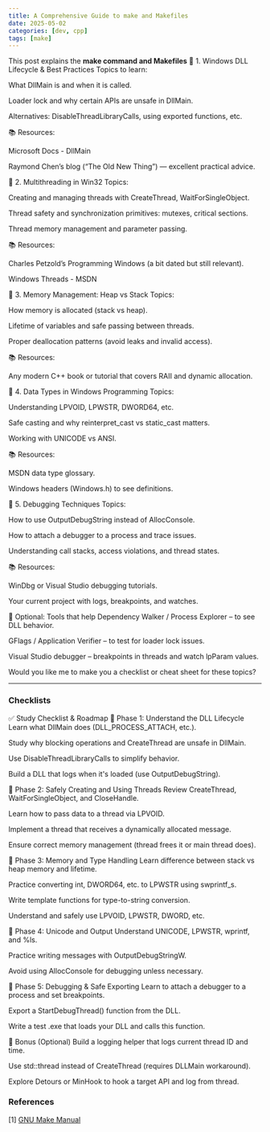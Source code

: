 ```yaml
---
title: A Comprehensive Guide to make and Makefiles
date: 2025-05-02
categories: [dev, cpp]
tags: [make]
---
```


This post explains the **make command and Makefiles**
🔧 1. Windows DLL Lifecycle & Best Practices
Topics to learn:

What DllMain is and when it is called.

Loader lock and why certain APIs are unsafe in DllMain.

Alternatives: DisableThreadLibraryCalls, using exported functions, etc.

📚 Resources:

Microsoft Docs - DllMain

Raymond Chen’s blog (“The Old New Thing”) — excellent practical advice.

🧵 2. Multithreading in Win32
Topics:

Creating and managing threads with CreateThread, WaitForSingleObject.

Thread safety and synchronization primitives: mutexes, critical sections.

Thread memory management and parameter passing.

📚 Resources:

Charles Petzold’s Programming Windows (a bit dated but still relevant).

Windows Threads - MSDN

🧠 3. Memory Management: Heap vs Stack
Topics:

How memory is allocated (stack vs heap).

Lifetime of variables and safe passing between threads.

Proper deallocation patterns (avoid leaks and invalid access).

📚 Resources:

Any modern C++ book or tutorial that covers RAII and dynamic allocation.

🧬 4. Data Types in Windows Programming
Topics:

Understanding LPVOID, LPWSTR, DWORD64, etc.

Safe casting and why reinterpret_cast vs static_cast matters.

Working with UNICODE vs ANSI.

📚 Resources:

MSDN data type glossary.

Windows headers (Windows.h) to see definitions.

💬 5. Debugging Techniques
Topics:

How to use OutputDebugString instead of AllocConsole.

How to attach a debugger to a process and trace issues.

Understanding call stacks, access violations, and thread states.

📚 Resources:

WinDbg or Visual Studio debugging tutorials.

Your current project with logs, breakpoints, and watches.

🧰 Optional: Tools that help
Dependency Walker / Process Explorer – to see DLL behavior.

GFlags / Application Verifier – to test for loader lock issues.

Visual Studio debugger – breakpoints in threads and watch lpParam values.

Would you like me to make you a checklist or cheat sheet for these topics?

---

### Checklists
✅ Study Checklist & Roadmap
🔹 Phase 1: Understand the DLL Lifecycle
 Learn what DllMain does (DLL_PROCESS_ATTACH, etc.).

 Study why blocking operations and CreateThread are unsafe in DllMain.

 Use DisableThreadLibraryCalls to simplify behavior.

 Build a DLL that logs when it's loaded (use OutputDebugString).

🔹 Phase 2: Safely Creating and Using Threads
 Review CreateThread, WaitForSingleObject, and CloseHandle.

 Learn how to pass data to a thread via LPVOID.

 Implement a thread that receives a dynamically allocated message.

 Ensure correct memory management (thread frees it or main thread does).

🔹 Phase 3: Memory and Type Handling
 Learn difference between stack vs heap memory and lifetime.

 Practice converting int, DWORD64, etc. to LPWSTR using swprintf_s.

 Write template functions for type-to-string conversion.

 Understand and safely use LPVOID, LPWSTR, DWORD, etc.

🔹 Phase 4: Unicode and Output
 Understand UNICODE, LPWSTR, wprintf, and %ls.

 Practice writing messages with OutputDebugStringW.

 Avoid using AllocConsole for debugging unless necessary.

🔹 Phase 5: Debugging & Safe Exporting
 Learn to attach a debugger to a process and set breakpoints.

 Export a StartDebugThread() function from the DLL.

 Write a test .exe that loads your DLL and calls this function.

🔹 Bonus (Optional)
 Build a logging helper that logs current thread ID and time.

 Use std::thread instead of CreateThread (requires DLLMain workaround).

 Explore Detours or MinHook to hook a target API and log from thread.

### References
[1] [GNU Make Manual](https://www.gnu.org/software/make/manual/)

